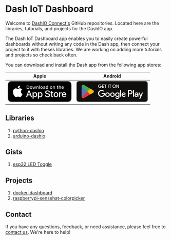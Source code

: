 
# Dash IoT Dashboard

Welcome to [DashIO Connect's](https://dashio.io) GitHub repositories. Located here are the libraries, tutorials, and projects for the DashIO app.

The Dash IoT Dashboard app enables you to easily create powerful dashboards without writing any code in the Dash app, then connect your project to it with theses libraries. We are working on adding more tutorials and projects so check back often.

You can download and install the Dash app from the following app stores:

Apple              | Android
:-----------------:|:------------------:
[<img src=https://raw.githubusercontent.com/dashio-connect/python-dashio/master/Documents/download-on-the-app-store.svg width=200>](<https://apps.apple.com/us/app/dash-iot/id1574116689>) | [<img src=https://raw.githubusercontent.com/dashio-connect/python-dashio/master/Documents/Google_Play_Store_badge_EN.svg width=223>](<https://play.google.com/store/apps/details?id=com.dashio.dashiodashboard>)

## Libraries

1. [python-dashio](https://github.com/dashio-connect/python-dashio)
2. [arduino-dashio](https://github.com/dashio-connect/arduino-dashio)

## Gists

1. [esp32 LED Toggle](https://gist.github.com/craigt543nz/c79dd6401b3875d51eabd3db75752633)

## Projects

1. [docker-dashboard](https://github.com/dashio-connect/docker-dashboard)
2. [raspberrypi-sensehat-colorpicker](https://github.com/dashio-connect/raspberrypi-sensehat-colorpicker)

## Contact

If you have any questions, feedback, or need assistance, please feel free to [contact us](https://dashio.io/contact/). We're here to help!
